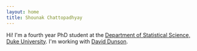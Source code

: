 ```yaml
---
layout: home
title: Shounak Chattopadhyay
---
```


Hi! I'm a fourth year PhD student at the [Department of Statistical Science, Duke University](https://stat.duke.edu/). I'm working with [David Dunson](https://scholars.duke.edu/person/dunson).
